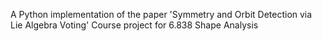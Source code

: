 A Python implementation of the paper 'Symmetry and Orbit Detection via Lie Algebra Voting'
Course project for 6.838 Shape Analysis

